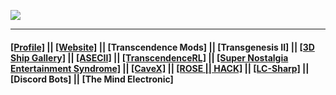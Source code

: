 ![](https://ineedauniqueusername.github.io/INeedAUniqueBanner.png)

____
#### <a href="https://github.com/INeedAUniqueUsername/">[Profile]</a> || <a href="https://ineedauniqueusername.github.io/">[Website]</a> || <a>[Transcendence Mods]</a> || <a>[Transgenesis II]</a> || <a href="https://ineedauniqueusername.github.io/gallery.html">[3D Ship Gallery]</a> || <a href="https://ineedauniqueusername.github.io/ASECII.html">[ASECII]</a> || <a href="https://ineedauniqueusername.github.io/TranscendenceRL.html">[TranscendenceRL]</a> || <a href="https://ineedauniqueusername.github.io/snes.html">[Super Nostalgia Entertainment Syndrome]</a> || <a href="http://arch.spongejr.com/cavex/CaveX.html">[CaveX]</a> || <a href="http://arch.spongejr.com/rosehack/index.html">[ROSE || HACK]</a> || <a href="https://ineedauniqueusername.github.io/lc-sharp.html">[LC-Sharp]</a> || <a>[Discord Bots]</a> || <a>[The Mind Electronic]</a>

<!--

____
# I Need A Unique Introduction
I'm a solo programmer and aspiring artist. I like to do a little bit of everything just for fun. I have too much free time.
- I'm a Documentarist for George Moromisato's *Transcendence*
- I write XML
- I used to make 3D abstract "spaceships."
- I'm practicing digital painting for the art of it.
- I know how to make Discord bots.
- I like to develop roguelike games. I have never played a roguelike.
- My current long-term personal project is TranscendenceRL.

**INeedAUniqueUsername/INeedAUniqueUsername** is a ✨ _special_ ✨ repository because its `README.md` (this file) appears on your GitHub profile.

Here are some ideas to get you started:

- 🔭 I’m currently working on ...
- 🌱 I’m currently learning ...
- 👯 I’m looking to collaborate on ...
- 🤔 I’m looking for help with ...
- 💬 Ask me about ...
- 📫 How to reach me: ...
- 😄 Pronouns: ...
- ⚡ Fun fact: ...
-->

